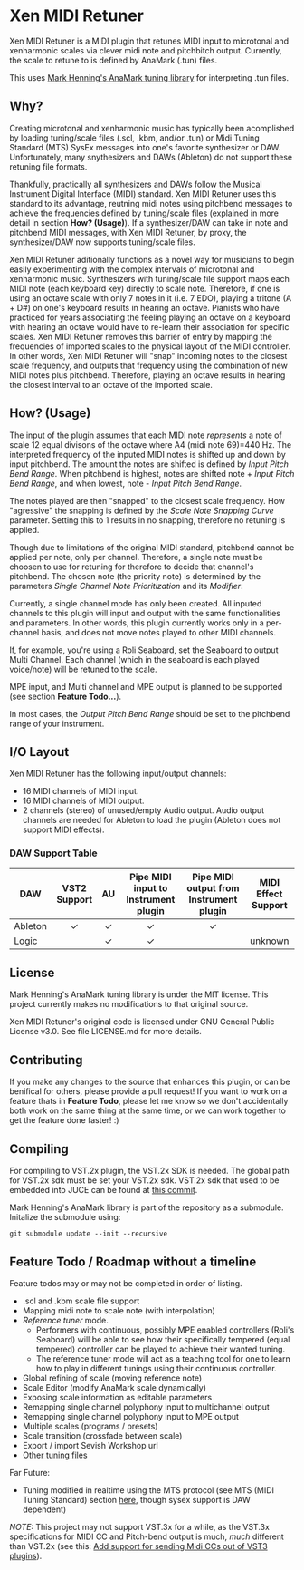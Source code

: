 # Xen MIDI Retuner

Xen MIDI Retuner is a MIDI plugin that retunes MIDI input to microtonal and xenharmonic scales via clever midi note and pitchbitch output. Currently, the scale to retune to is defined by AnaMark (.tun) files.

This uses [Mark Henning's AnaMark tuning library](https://github.com/zardini123/AnaMark-Tuning-Library) for interpreting .tun files.

## Why?

Creating microtonal and xenharmonic music has typically been acomplished by loading tuning/scale files (.scl, .kbm, and/or .tun) or Midi Tuning Standard (MTS) SysEx messages into one's favorite synthesizer or DAW. Unfortunately, many snythesizers and DAWs (Ableton) do not support these retuning file formats.

Thankfully, practically all synthesizers and DAWs follow the Musical Instrument Digital Interface (MIDI) standard. Xen MIDI Retuner uses this standard to its advantage, reutning midi notes using pitchbend messages to achieve the frequencies defined by tuning/scale files (explained in more detail in section **How? (Usage)**). If a synthesizer/DAW can take in note and pitchbend MIDI messages, with Xen MIDI Retuner, by proxy, the synthesizer/DAW now supports tuning/scale files.

Xen MIDI Retuner aditionally functions as a novel way for musicians to begin easily experimenting with the complex intervals of microtonal and xenharmonic music. Synthesizers with tuning/scale file support maps each MIDI note (each keyboard key) directly to scale note. Therefore, if one is using an octave scale with only 7 notes in it (i.e. 7 EDO), playing a tritone (A + D#) on one's keyboard results in hearing an octave. Pianists who have practiced for years associating the feeling playing an octave on a keyboard with hearing an octave would have to re-learn their association for specific scales. Xen MIDI Retuner removes this barrier of entry by mapping the frequencies of imported scales to the physical layout of the MIDI controller. In other words, Xen MIDI Retuner will "snap" incoming notes to the closest scale frequency, and outputs that frequency using the combination of new MIDI notes plus pitchbend. Therefore, playing an octave results in hearing the closest interval to an octave of the imported scale.

## How? (Usage)

The input of the plugin assumes that each MIDI note _represents_ a note of scale 12 equal divisons of the octave where A4 (midi note 69)=440 Hz. The interpreted frequency of the inputed MIDI notes is shifted up and down by input pitchbend. The amount the notes are shifted is defined by _Input Pitch Bend Range_. When pitchbend is highest, notes are shifted note + _Input Pitch Bend Range_, and when lowest, note - _Input Pitch Bend Range_.

The notes played are then "snapped" to the closest scale frequency. How "agressive" the snapping is defined by the _Scale Note Snapping Curve_ parameter. Setting this to 1 results in no snapping, therefore no retuning is applied.

Though due to limitations of the original MIDI standard, pitchbend cannot be applied per note, only per channel. Therefore, a single note must be choosen to use for retuning for therefore to decide that channel's pitchbend. The chosen note (the priority note) is determined by the parameters _Single Channel Note Prioritization_ and its _Modifier_.

Currently, a single channel mode has only been created. All inputed channels to this plugin will input and output with the same functionalities and parameters. In other words, this plugin currently works only in a per-channel basis, and does not move notes played to other MIDI channels.

If, for example, you're using a Roli Seaboard, set the Seaboard to output Multi Channel. Each channel (which in the seaboard is each played voice/note) will be retuned to the scale.

MPE input, and Multi channel and MPE output is planned to be supported (see section **Feature Todo...**).

In most cases, the _Output Pitch Bend Range_ should be set to the pitchbend range of your instrument.

## I/O Layout

Xen MIDI Retuner has the following input/output channels:

- 16 MIDI channels of MIDI input.
- 16 MIDI channels of MIDI output.
- 2 channels (stereo) of unused/empty Audio output. Audio output channels are needed for Ableton to load the plugin (Ableton does not support MIDI effects).

### DAW Support Table

| DAW     | VST2 Support | AU  | Pipe MIDI input to Instrument plugin | Pipe MIDI output from Instrument plugin | MIDI Effect Support |
| ------- | :----------: | :-: | :----------------------------------: | :-------------------------------------: | :-----------------: |
| Ableton |      ✓       |  ✓  |                  ✓                   |                    ✓                    |                     |
| Logic   |              |  ✓  |                  ✓                   |                                         |       unknown       |

## License

Mark Henning's AnaMark tuning library is under the MIT license. This project currently makes no modifications to that original source.

Xen MIDI Retuner's original code is licensed under GNU General Public License v3.0. See file LICENSE.md for more details.

## Contributing

If you make any changes to the source that enhances this plugin, or can be benifical for others, please provide a pull request! If you want to work on a feature thats in **Feature Todo**, please let me know so we don't accidentally both work on the same thing at the same time, or we can work together to get the feature done faster! :)

## Compiling

For compiling to VST.2x plugin, the VST.2x SDK is needed. The global path for VST.2x sdk must be set your VST.2x sdk. VST.2x sdk that used to be embedded into JUCE can be found at [this commit](https://github.com/WeAreROLI/JUCE/tree/8317738112ccceb2c58deac3e4bb167c62682916/modules/juce_audio_processors/format_types/VST3_SDK/pluginterfaces).

Mark Henning's AnaMark library is part of the repository as a submodule. Initalize the submodule using:

`git submodule update --init --recursive`

## Feature Todo / Roadmap without a timeline

Feature todos may or may not be completed in order of listing.

- .scl and .kbm scale file support
- Mapping midi note to scale note (with interpolation)
- _Reference tuner_ mode.
  - Performers with continuous, possibly MPE enabled controllers (Roli's Seaboard) will be able to see how their specifically tempered (equal tempered) controller can be played to achieve their wanted tuning.
  - The reference tuner mode will act as a teaching tool for one to learn how to play in different tunings using their continuous controller.
- Global refining of scale (moving reference note)
- Scale Editor (modify AnaMark scale dynamically)
- Exposing scale information as editable parameters
- Remapping single channel polyphony input to multichannel output
- Remapping single channel polyphony input to MPE output
- Multiple scales (programs / presets)
- Scale transition (crossfade between scale)
- Export / import Sevish Workshop url
- [Other tuning files](https://hpi.zentral.zone/filetypes)

Far Future:

- Tuning modified in realtime using the MTS protocol (see MTS (MIDI Tuning Standard) section [here](https://www.midi.org/articles-old/microtuning-and-alternative-intonation-systems), though sysex support is DAW dependent)

_NOTE:_ This project may not support VST.3x for a while, as the VST.3x specifications for MIDI CC and Pitch-bend output is much, _much_ different than VST.2x (see this: [Add support for sending Midi CCs out of VST3 plugins](https://forum.juce.com/t/add-support-for-sending-midi-ccs-out-of-vst3-plugins/35781)).
